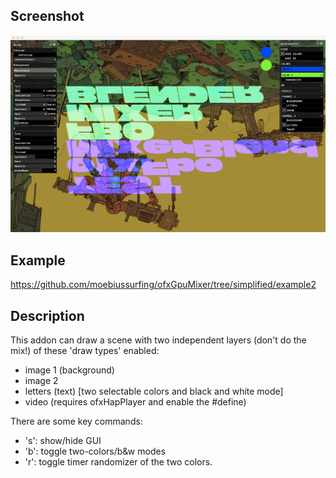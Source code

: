 
## Screenshot
![Alt text](/screenshot.jpeg?raw=true "MoebiusSurfing")

## Example
https://github.com/moebiussurfing/ofxGpuMixer/tree/simplified/example2

## Description
This addon can draw a scene with two independent layers (don't do the mix!) of these 'draw types' enabled:

- image 1 (background)
- image 2
- letters (text) [two selectable colors and black and white mode]
- video (requires ofxHapPlayer and enable the #define)

There are some key commands:

- 's': show/hide GUI
- 'b': toggle two-colors/b&w modes
- 'r': toggle timer randomizer of the two colors. 
